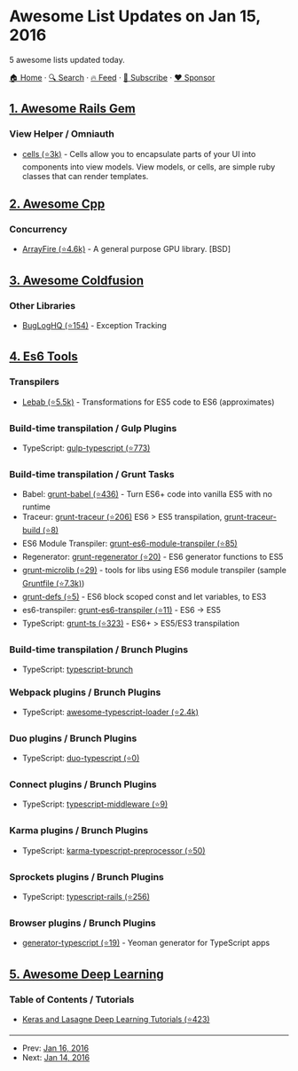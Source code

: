 # Awesome List Updates on Jan 15, 2016

5 awesome lists updated today.

[🏠 Home](/README.md) · [🔍 Search](https://www.trackawesomelist.com/search/) · [🔥 Feed](https://www.trackawesomelist.com/rss.xml) · [📮 Subscribe](https://trackawesomelist.us17.list-manage.com/subscribe?u=d2f0117aa829c83a63ec63c2f&id=36a103854c) · [❤️  Sponsor](https://github.com/sponsors/theowenyoung)



## [1. Awesome Rails Gem](/content/hothero/awesome-rails-gem/README.md)

### View Helper / Omniauth

*   [cells (⭐3k)](https://github.com/apotonick/cells) - Cells allow you to encapsulate parts of your UI into components into view models. View models, or cells, are simple ruby classes that can render templates.

## [2. Awesome Cpp](/content/fffaraz/awesome-cpp/README.md)

### Concurrency

*   [ArrayFire (⭐4.6k)](https://github.com/arrayfire/arrayfire) - A general purpose GPU library. \[BSD]

## [3. Awesome Coldfusion](/content/seancoyne/awesome-coldfusion/README.md)

### Other Libraries

*   [BugLogHQ (⭐154)](https://github.com/oarevalo/BugLogHQ) - Exception Tracking

## [4. Es6 Tools](/content/addyosmani/es6-tools/README.md)

### Transpilers

*   [Lebab (⭐5.5k)](https://github.com/mohebifar/lebab) - Transformations for ES5 code to ES6 (approximates)

### Build-time transpilation / Gulp Plugins

*   TypeScript: [gulp-typescript (⭐773)](https://github.com/ivogabe/gulp-typescript)

### Build-time transpilation / Grunt Tasks

*   Babel: [grunt-babel (⭐436)](https://github.com/babel/grunt-babel) - Turn ES6+ code into vanilla ES5 with no runtime
*   Traceur: [grunt-traceur (⭐206)](https://github.com/aaronfrost/grunt-traceur) ES6 > ES5 transpilation, [grunt-traceur-build (⭐8)](https://github.com/tarruda/grunt-traceur-build)
*   ES6 Module Transpiler: [grunt-es6-module-transpiler (⭐85)](https://github.com/joefiorini/grunt-es6-module-transpiler)
*   Regenerator: [grunt-regenerator (⭐20)](https://github.com/sindresorhus/grunt-regenerator) - ES6 generator functions to ES5
*   [grunt-microlib (⭐29)](https://github.com/thomasboyt/grunt-microlib) - tools for libs using ES6 module transpiler (sample [Gruntfile (⭐7.3k)](https://github.com/jakearchibald/es6-promise/blob/c3336087fffc52e66cf5398e5b56b23a291080fc/Gruntfile.js))
*   [grunt-defs (⭐5)](https://github.com/EE/grunt-defs) - ES6 block scoped const and let variables, to ES3
*   es6-transpiler: [grunt-es6-transpiler (⭐11)](https://github.com/sindresorhus/grunt-es6-transpiler) - ES6 → ES5
*   TypeScript: [grunt-ts (⭐323)](https://github.com/TypeStrong/grunt-ts) - ES6+ > ES5/ES3 transpilation

### Build-time transpilation / Brunch Plugins

*   TypeScript: [typescript-brunch](https://github.com/joshheyse/typescript-brunch)

### Webpack plugins / Brunch Plugins

*   TypeScript: [awesome-typescript-loader (⭐2.4k)](https://github.com/s-panferov/awesome-typescript-loader)

### Duo plugins / Brunch Plugins

*   TypeScript: [duo-typescript (⭐0)](https://github.com/frankwallis/duo-typescript)

### Connect plugins / Brunch Plugins

*   TypeScript: [typescript-middleware (⭐9)](https://github.com/brn/typescript-middleware)

### Karma plugins / Brunch Plugins

*   TypeScript: [karma-typescript-preprocessor (⭐50)](https://github.com/sergeyt/karma-typescript-preprocessor)

### Sprockets plugins / Brunch Plugins

*   TypeScript: [typescript-rails (⭐256)](https://github.com/typescript-ruby/typescript-rails)

### Browser plugins / Brunch Plugins

*   [generator-typescript (⭐19)](https://github.com/mrkev/generator-typescript) - Yeoman generator for TypeScript apps

## [5. Awesome Deep Learning](/content/ChristosChristofidis/awesome-deep-learning/README.md)

### Table of Contents / Tutorials

*   [Keras and Lasagne Deep Learning Tutorials (⭐423)](https://github.com/Vict0rSch/deep_learning)

---

- Prev: [Jan 16, 2016](/content/2016/01/16/README.md)
- Next: [Jan 14, 2016](/content/2016/01/14/README.md)